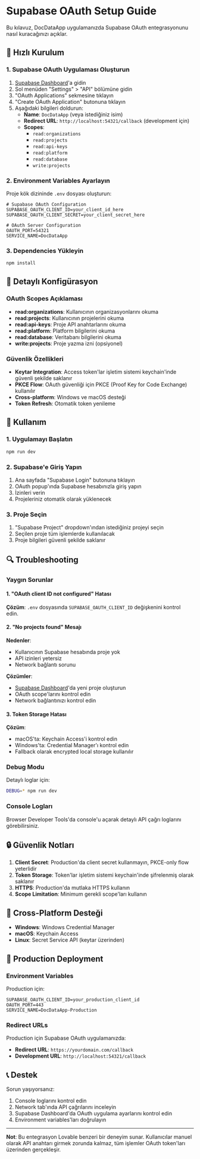 # Supabase OAuth Setup Guide

Bu kılavuz, DocDataApp uygulamanızda Supabase OAuth entegrasyonunu nasıl kuracağınızı açıklar.

## 🚀 Hızlı Kurulum

### 1. Supabase OAuth Uygulaması Oluşturun

1. [Supabase Dashboard](https://supabase.com/dashboard)'a gidin
2. Sol menüden "Settings" > "API" bölümüne gidin
3. "OAuth Applications" sekmesine tıklayın
4. "Create OAuth Application" butonuna tıklayın
5. Aşağıdaki bilgileri doldurun:
   - **Name**: `DocDataApp` (veya istediğiniz isim)
   - **Redirect URL**: `http://localhost:54321/callback` (development için)
   - **Scopes**: 
     - `read:organizations`
     - `read:projects` 
     - `read:api-keys`
     - `read:platform`
     - `read:database`
     - `write:projects`

### 2. Environment Variables Ayarlayın

Proje kök dizininde `.env` dosyası oluşturun:

```env
# Supabase OAuth Configuration
SUPABASE_OAUTH_CLIENT_ID=your_client_id_here
SUPABASE_OAUTH_CLIENT_SECRET=your_client_secret_here

# OAuth Server Configuration
OAUTH_PORT=54321
SERVICE_NAME=DocDataApp
```

### 3. Dependencies Yükleyin

```bash
npm install
```

## 🔧 Detaylı Konfigürasyon

### OAuth Scopes Açıklaması

- **read:organizations**: Kullanıcının organizasyonlarını okuma
- **read:projects**: Kullanıcının projelerini okuma
- **read:api-keys**: Proje API anahtarlarını okuma
- **read:platform**: Platform bilgilerini okuma
- **read:database**: Veritabanı bilgilerini okuma
- **write:projects**: Proje yazma izni (opsiyonel)

### Güvenlik Özellikleri

- **Keytar Integration**: Access token'lar işletim sistemi keychain'inde güvenli şekilde saklanır
- **PKCE Flow**: OAuth güvenliği için PKCE (Proof Key for Code Exchange) kullanılır
- **Cross-platform**: Windows ve macOS desteği
- **Token Refresh**: Otomatik token yenileme

## 🎯 Kullanım

### 1. Uygulamayı Başlatın

```bash
npm run dev
```

### 2. Supabase'e Giriş Yapın

1. Ana sayfada "Supabase Login" butonuna tıklayın
2. OAuth popup'ında Supabase hesabınızla giriş yapın
3. İzinleri verin
4. Projeleriniz otomatik olarak yüklenecek

### 3. Proje Seçin

1. "Supabase Project" dropdown'ından istediğiniz projeyi seçin
2. Seçilen proje tüm işlemlerde kullanılacak
3. Proje bilgileri güvenli şekilde saklanır

## 🔍 Troubleshooting

### Yaygın Sorunlar

#### 1. "OAuth client ID not configured" Hatası

**Çözüm**: `.env` dosyasında `SUPABASE_OAUTH_CLIENT_ID` değişkenini kontrol edin.

#### 2. "No projects found" Mesajı

**Nedenler**:
- Kullanıcının Supabase hesabında proje yok
- API izinleri yetersiz
- Network bağlantı sorunu

**Çözümler**:
- [Supabase Dashboard](https://supabase.com/dashboard)'da yeni proje oluşturun
- OAuth scope'larını kontrol edin
- Network bağlantınızı kontrol edin

#### 3. Token Storage Hatası

**Çözüm**: 
- macOS'ta: Keychain Access'i kontrol edin
- Windows'ta: Credential Manager'ı kontrol edin
- Fallback olarak encrypted local storage kullanılır

### Debug Modu

Detaylı loglar için:

```bash
DEBUG=* npm run dev
```

### Console Logları

Browser Developer Tools'da console'u açarak detaylı API çağrı loglarını görebilirsiniz.

## 🔒 Güvenlik Notları

1. **Client Secret**: Production'da client secret kullanmayın, PKCE-only flow yeterlidir
2. **Token Storage**: Token'lar işletim sistemi keychain'inde şifrelenmiş olarak saklanır
3. **HTTPS**: Production'da mutlaka HTTPS kullanın
4. **Scope Limitation**: Minimum gerekli scope'ları kullanın

## 📱 Cross-Platform Desteği

- **Windows**: Windows Credential Manager
- **macOS**: Keychain Access
- **Linux**: Secret Service API (keytar üzerinden)

## 🚀 Production Deployment

### Environment Variables

Production için:

```env
SUPABASE_OAUTH_CLIENT_ID=your_production_client_id
OAUTH_PORT=443
SERVICE_NAME=DocDataApp-Production
```

### Redirect URLs

Production için Supabase OAuth uygulamanızda:

- **Redirect URL**: `https://yourdomain.com/callback`
- **Development URL**: `http://localhost:54321/callback`

## 📞 Destek

Sorun yaşıyorsanız:

1. Console loglarını kontrol edin
2. Network tab'ında API çağrılarını inceleyin
3. Supabase Dashboard'da OAuth uygulama ayarlarını kontrol edin
4. Environment variables'ları doğrulayın

---

**Not**: Bu entegrasyon Lovable benzeri bir deneyim sunar. Kullanıcılar manuel olarak API anahtarı girmek zorunda kalmaz, tüm işlemler OAuth token'ları üzerinden gerçekleşir.
